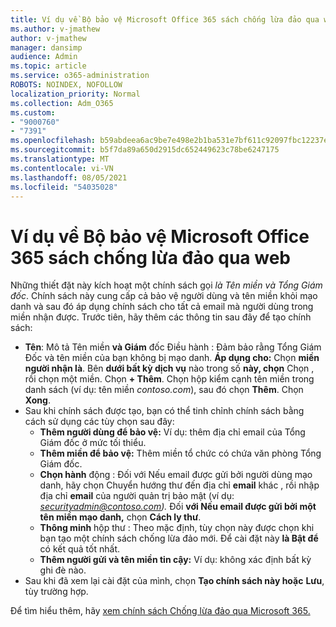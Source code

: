 ```yaml
---
title: Ví dụ về Bộ bảo vệ Microsoft Office 365 sách chống lừa đảo qua web
ms.author: v-jmathew
author: v-jmathew
manager: dansimp
audience: Admin
ms.topic: article
ms.service: o365-administration
ROBOTS: NOINDEX, NOFOLLOW
localization_priority: Normal
ms.collection: Adm_O365
ms.custom:
- "9000760"
- "7391"
ms.openlocfilehash: b59abdeea6ac9be7e498e2b1ba531e7bf611c92097fbc12237e78364dae84f35
ms.sourcegitcommit: b5f7da89a650d2915dc652449623c78be6247175
ms.translationtype: MT
ms.contentlocale: vi-VN
ms.lasthandoff: 08/05/2021
ms.locfileid: "54035028"
---
```

# <a name="example-microsoft-defender-for-office-365-anti-phishing-policy"></a>Ví dụ về Bộ bảo vệ Microsoft Office 365 sách chống lừa đảo qua web

Những thiết đặt này kích hoạt một chính sách gọi *là Tên miền và Tổng Giám đốc*. Chính sách này cung cấp cả bảo vệ người dùng và tên miền khỏi mạo danh và sau đó áp dụng chính sách cho tất cả email mà người dùng trong miền nhận được. Trước tiên, hãy thêm các thông tin sau đây để tạo chính sách:

- **Tên**: Mô tả Tên miền **và Giám** đốc Điều hành : Đảm bảo rằng Tổng Giám Đốc và tên miền của bạn không bị mạo danh.
  **Áp dụng cho:** Chọn **miền người nhận là**. Bên **dưới bất kỳ dịch vụ** nào trong số **này, chọn** Chọn , rồi chọn một miền. Chọn **+ Thêm**. Chọn hộp kiểm cạnh tên miền trong danh sách (ví dụ: tên miền *contoso.com*), sau đó chọn **Thêm**. Chọn **Xong**.
- Sau khi chính sách được tạo, bạn có thể tinh chỉnh chính sách bằng cách sử dụng các tùy chọn sau đây:
  - **Thêm người dùng để bảo vệ:** Ví dụ: thêm địa chỉ email của Tổng Giám đốc ở mức tối thiểu.
  - **Thêm miền để bảo vệ:** Thêm miền tổ chức có chứa văn phòng Tổng Giám đốc.
  - **Chọn hành** động : Đối với Nếu email được gửi bởi người dùng mạo danh, hãy chọn Chuyển hướng thư đến địa chỉ **email** khác , rồi nhập địa chỉ **email** của người quản trị bảo mật (ví dụ: *securityadmin@contoso.com).* Đối **với Nếu email được gửi bởi một tên miền mạo danh,** chọn **Cách ly thư**.
  - **Thông minh** hộp thư : Theo mặc định, tùy chọn này được chọn khi bạn tạo một chính sách chống lừa đảo mới. Để cài đặt này **là Bật để** có kết quả tốt nhất.
  - **Thêm người gửi và tên miền tin cậy:** Ví dụ: không xác định bất kỳ ghi đè nào.
- Sau khi đã xem lại cài đặt của mình, chọn **Tạo chính sách này hoặc** **Lưu**, tùy trường hợp.

Để tìm hiểu thêm, hãy [xem chính sách Chống lừa đảo qua Microsoft 365.](https://go.microsoft.com/fwlink/?linkid=2092235)
